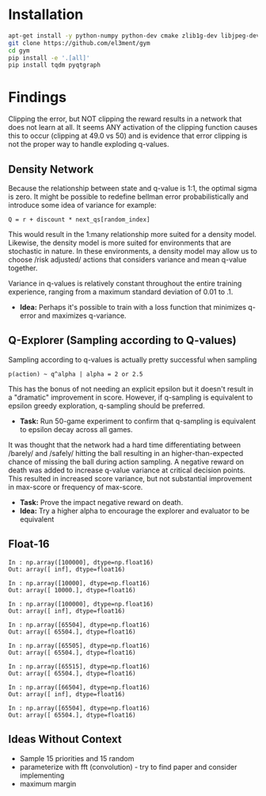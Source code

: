 Installation
============

```bash
apt-get install -y python-numpy python-dev cmake zlib1g-dev libjpeg-dev xvfb libav-tools xorg-dev python-opengl libboost-all-dev libsdl2-dev swig
git clone https://github.com/el3ment/gym
cd gym
pip install -e '.[all]'
pip install tqdm pyqtgraph
```


Findings
========
Clipping the error, but NOT clipping the reward results in a network that does not learn at all.
It seems ANY activation of the clipping function causes this to occur (clipping at 49.0 vs 50) and is evidence that
error clipping is not the proper way to handle exploding q-values.


Density Network
---------------

Because the relationship between state and q-value is 1:1, the optimal sigma is zero.
It might be possible to redefine bellman error probabilistically and introduce some idea of variance for example:

```Q = r + discount * next_qs[random_index]```

This would result in the 1:many relationship more suited for a density model. Likewise, the density model is more suited
for environments that are stochastic in nature. In these environments, a density model may allow us to choose
/risk adjusted/ actions that considers variance and mean q-value together.

Variance in q-values is relatively constant throughout the entire training experience, ranging from a maximum
standard deviation of 0.01 to .1.
 - **Idea:** Perhaps it's possible to train with a loss function that minimizes q-error and maximizes q-variance.


Q-Explorer (Sampling according to Q-values)
-------------------------------------------
Sampling according to q-values is actually pretty successful when sampling

```p(action) ~ q^alpha | alpha = 2 or 2.5```

This has the bonus of not needing an explicit epsilon but it doesn't result in a "dramatic" improvement in score.
However, if q-sampling is equivalent to epsilon greedy exploration, q-sampling should be preferred.
- **Task:** Run 50-game experiment to confirm that q-sampling is equivalent to epsilon decay across all games.

It was thought that the network had a hard time differentiating between /barely/ and /safely/ hitting the ball
resulting in an higher-than-expected chance of missing the ball during action sampling. A negative reward on death
was added to increase q-value variance at critical decision points. This resulted in increased score variance, but not
substantial improvement in max-score or frequency of max-score.
- **Task:** Prove the impact negative reward on death.
- **Idea:** Try a higher alpha to encourage the explorer and evaluator to be equivalent


Float-16
--------
```
In : np.array([100000], dtype=np.float16)
Out: array([ inf], dtype=float16)

In : np.array([10000], dtype=np.float16)
Out: array([ 10000.], dtype=float16)

In : np.array([100000], dtype=np.float16)
Out: array([ inf], dtype=float16)

In : np.array([65504], dtype=np.float16)
Out: array([ 65504.], dtype=float16)

In : np.array([65505], dtype=np.float16)
Out: array([ 65504.], dtype=float16)

In : np.array([65515], dtype=np.float16)
Out: array([ 65504.], dtype=float16)

In : np.array([66504], dtype=np.float16)
Out: array([ inf], dtype=float16)

In : np.array([65504], dtype=np.float16)
Out: array([ 65504.], dtype=float16)
```



Ideas Without Context
-----------------------
- Sample 15 priorities and 15 random
- parameterize with fft (convolution) - try to find paper and consider implementing
- maximum margin
